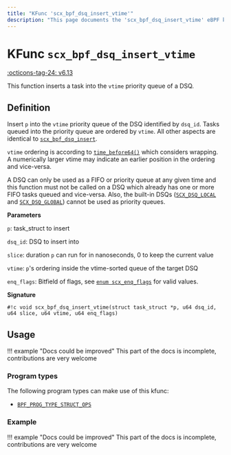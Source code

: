 ```yaml
---
title: "KFunc 'scx_bpf_dsq_insert_vtime'"
description: "This page documents the 'scx_bpf_dsq_insert_vtime' eBPF kfunc, including its definition, usage, program types that can use it, and examples."
---
```

# KFunc `scx_bpf_dsq_insert_vtime`

<!-- [FEATURE_TAG](scx_bpf_dsq_insert_vtime) -->
[:octicons-tag-24: v6.13](https://github.com/torvalds/linux/commit/cc26abb1a19adbb91b79d25a2e74976633ece429)
<!-- [/FEATURE_TAG] -->

This function inserts a task into the `vtime` priority queue of a DSQ.

## Definition

Insert `p` into the `vtime` priority queue of the DSQ identified by `dsq_id`. Tasks queued into the priority queue are ordered by `vtime`. All other aspects are identical to [`scx_bpf_dsq_insert`](scx_bpf_dsq_insert.md).

`vtime` ordering is according to [`time_before64()`](https://elixir.bootlin.com/linux/v6.13/source/include/linux/jiffies.h#L212) which considers wrapping. A numerically larger vtime may indicate an earlier position in the ordering and vice-versa.

A DSQ can only be used as a FIFO or priority queue at any given time and this function must not be called on a DSQ which already has one or more FIFO tasks queued and vice-versa. Also, the built-in DSQs ([`SCX_DSQ_LOCAL`](../program-type/BPF_PROG_TYPE_STRUCT_OPS/sched_ext_ops.md#scx_dsq_local) and [`SCX_DSQ_GLOBAL`](../program-type/BPF_PROG_TYPE_STRUCT_OPS/sched_ext_ops.md#scx_dsq_global)) cannot be used as priority queues.

**Parameters**

`p`: task_struct to insert

`dsq_id`: DSQ to insert into

`slice`: duration `p` can run for in nanoseconds, 0 to keep the current value

`vtime`: `p`'s ordering inside the vtime-sorted queue of the target DSQ

`enq_flags`: Bitfield of flags, see [`enum scx_enq_flags`](../program-type/BPF_PROG_TYPE_STRUCT_OPS/sched_ext_ops.md#enum-scx_enq_flags) for valid values.

**Signature**

<!-- [KFUNC_DEF] -->
`#!c void scx_bpf_dsq_insert_vtime(struct task_struct *p, u64 dsq_id, u64 slice, u64 vtime, u64 enq_flags)`
<!-- [/KFUNC_DEF] -->

## Usage

!!! example "Docs could be improved"
    This part of the docs is incomplete, contributions are very welcome

### Program types

The following program types can make use of this kfunc:

<!-- [KFUNC_PROG_REF] -->
- [`BPF_PROG_TYPE_STRUCT_OPS`](../program-type/BPF_PROG_TYPE_STRUCT_OPS.md)
<!-- [/KFUNC_PROG_REF] -->

### Example

!!! example "Docs could be improved"
    This part of the docs is incomplete, contributions are very welcome

